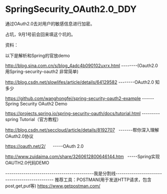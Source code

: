 # SpringSecurity_OAuth2.0_DDY
通过OAuth2.0去对用户的敏感信息进行加密。 

占坑，9月1号前会回来填这个坑的。


资料：

以下是解析和Spring的官放demo

http://blog.sina.com.cn/s/blog_4adc4b090102uxrx.html --------(Oauth2.0 用Spring-security-oauth2 非常简单)

http://blog.csdn.net/slowlifes/article/details/64129582 --------OAuth2.0 知多少

https://github.com/wanghongfei/spring-security-oauth2-example ------Spring Security OAuth2 Demo

https://projects.spring.io/spring-security-oauth/docs/tutorial.html ---------spring Tutorial（官方教程）

http://blog.csdn.net/seccloud/article/details/8192707   -------帮你深入理解OAuth2.0协议

https://oauth.net/2/      -----OAuth 2.0

http://www.zuidaima.com/share/3260612800646144.htm   -----Spring实现OAUTH2.0代码DEMO




--------------------------------------------我是分割线-----------------------------------------------
推荐工具：POSTMAN(用于发送HTTP请求，包含post,get,put等)  https://www.getpostman.com/




